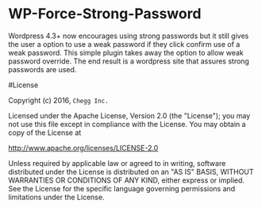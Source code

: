 # WP-Force-Strong-Password
Wordpress 4.3+ now encourages using strong passwords but it still gives the user a option to use a weak password if they click confirm use of a weak password.  This simple plugin takes away the option to allow weak password override.  The end result is a wordpress site that assures strong passwords are used.

#License

Copyright (c) 2016, `Chegg Inc.`

Licensed under the Apache License, Version 2.0 (the "License");
you may not use this file except in compliance with the License.
You may obtain a copy of the License at

   http://www.apache.org/licenses/LICENSE-2.0

Unless required by applicable law or agreed to in writing, software
distributed under the License is distributed on an "AS IS" BASIS,
WITHOUT WARRANTIES OR CONDITIONS OF ANY KIND, either express or implied.
See the License for the specific language governing permissions and
limitations under the License.
